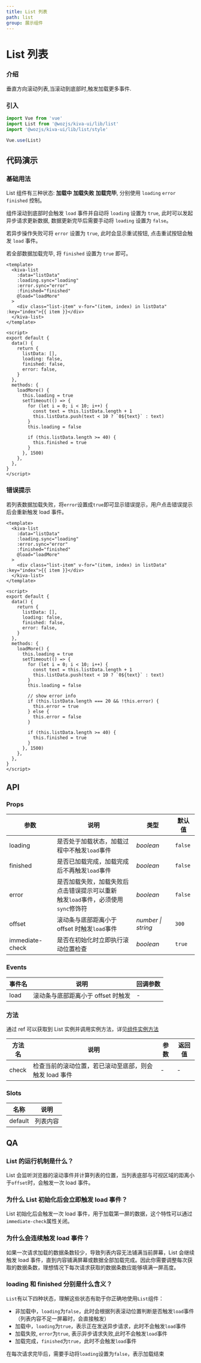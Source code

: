 ```yaml
---
title: List 列表
path: list
group: 展示组件
---
```


# List 列表

### 介绍

垂直方向滚动列表,当滚动到底部时,触发加载更多事件.

### 引入

```js
import Vue from 'vue'
import List from '@wozjs/kiva-ui/lib/list'
import '@wozjs/kiva-ui/lib/list/style'

Vue.use(List)
```

## 代码演示

### 基础用法

List 组件有三种状态: **加载中** **加载失败** **加载完毕**, 分别使用 `loading` `error` `finished` 控制。

组件滚动到底部时会触发 `load` 事件并自动将 `loading` 设置为 `true`, 此时可以发起异步请求更新数据, 数据更新完毕后需要手动将 `loading` 设置为 `false`。

若异步操作失败可将 `error` 设置为 `true`, 此时会显示重试按钮, 点击重试按钮会触发 `load` 事件。

若全部数据加载完毕, 将 `finished` 设置为 `true` 即可。

```vue
<template>
  <kiva-list
    :data="listData"
    :loading.sync="loading"
    :error.sync="error"
    :finished="finished"
    @load="loadMore"
  >
    <div class="list-item" v-for="(item, index) in listData" :key="index">{{ item }}</div>
  </kiva-list>
</template>

<script>
export default {
  data() {
    return {
      listData: [],
      loading: false,
      finished: false,
      error: false,
    }
  },
  methods: {
    loadMore() {
      this.loading = true
      setTimeout(() => {
        for (let i = 0; i < 10; i++) {
          const text = this.listData.length + 1
          this.listData.push(text < 10 ? `0${text}` : text)
        }
        this.loading = false

        if (this.listData.length >= 40) {
          this.finished = true
        }
      }, 1500)
    },
  },
}
</script>
```

### 错误提示

若列表数据加载失败，将`error`设置成`true`即可显示错误提示，用户点击错误提示后会重新触发 load 事件。

```vue
<template>
  <kiva-list
    :data="listData"
    :loading.sync="loading"
    :error.sync="error"
    :finished="finished"
    @load="loadMore"
  >
    <div class="list-item" v-for="(item, index) in listData" :key="index">{{ item }}</div>
  </kiva-list>
</template>

<script>
export default {
  data() {
    return {
      listData: [],
      loading: false,
      finished: false,
      error: false,
    }
  },
  methods: {
    loadMore() {
      this.loading = true
      setTimeout(() => {
        for (let i = 0; i < 10; i++) {
          const text = this.listData.length + 1
          this.listData.push(text < 10 ? `0${text}` : text)
        }
        this.loading = false

        // show error info
        if (this.listData.length === 20 && !this.error) {
          this.error = true
        } else {
          this.error = false
        }

        if (this.listData.length >= 40) {
          this.finished = true
        }
      }, 1500)
    },
  },
}
</script>
```

## API

### Props

| 参数            | 说明                                                                                 | 类型               | 默认值      |
| --------------- | ------------------------------------------------------------------------------------ | ------------------ | ----------- |
| loading         | 是否处于加载状态，加载过程中不触发`load`事件                                         | _boolean_          | `false`     |
| finished        | 是否已加载完成，加载完成后不再触发`load`事件                                         | _boolean_          | `false`     |
| error           | 是否加载失败，加载失败后点击错误提示可以重新<br>触发`load`事件，必须使用`sync`修饰符 | _boolean_          | `false`     |
| offset          | 滚动条与底部距离小于 offset 时触发`load`事件                                         | _number \| string_ | `300`       |
| immediate-check | 是否在初始化时立即执行滚动位置检查                                                   | _boolean_          | `true`      |

### Events

| 事件名 | 说明                               | 回调参数 |
| ------ | ---------------------------------- | -------- |
| load   | 滚动条与底部距离小于 offset 时触发 | -        |

### 方法

通过 ref 可以获取到 List 实例并调用实例方法，详见[组件实例方法](#/zh-CN/quickstart#zu-jian-shi-li-fang-fa)

| 方法名 | 说明                                                   | 参数 | 返回值 |
| ------ | ------------------------------------------------------ | ---- | ------ |
| check  | 检查当前的滚动位置，若已滚动至底部，则会触发 load 事件 | -    | -      |

### Slots

| 名称     | 说明                       |
| -------- | -------------------------- |
| default  | 列表内容                   |

## QA

### List 的运行机制是什么？

List 会监听浏览器的滚动事件并计算列表的位置，当列表底部与可视区域的距离小于`offset`时，会触发一次 load 事件。

### 为什么 List 初始化后会立即触发 load 事件？

List 初始化后会触发一次 load 事件，用于加载第一屏的数据，这个特性可以通过`immediate-check`属性关闭。

### 为什么会连续触发 load 事件？

如果一次请求加载的数据条数较少，导致列表内容无法铺满当前屏幕，List 会继续触发 load 事件，直到内容铺满屏幕或数据全部加载完成。因此你需要调整每次获取的数据条数，理想情况下每次请求获取的数据条数应能够填满一屏高度。

### loading 和 finished 分别是什么含义？

`List`有以下四种状态，理解这些状态有助于你正确地使用`List`组件：

- 非加载中，`loading`为`false`，此时会根据列表滚动位置判断是否触发`load`事件（列表内容不足一屏幕时，会直接触发）
- 加载中，`loading`为`true`，表示正在发送异步请求，此时不会触发`load`事件
- 加载失败, `error`为`true`, 表示异步请求失败,此时不会触发`load`事件
- 加载完成，`finished`为`true`，此时不会触发`load`事件

在每次请求完毕后，需要手动将`loading`设置为`false`，表示加载结束
